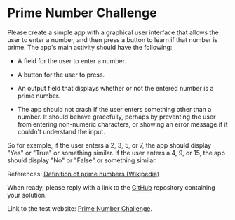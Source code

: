 # Prime Number Challenge

Please create a simple app with a graphical user interface that allows
the user to enter a number, and then press a button to learn if that
number is prime. The app's main activity should have the following:

-   A field for the user to enter a number.

-   A button for the user to press.

-   An output field that displays whether or not the entered number is a
    prime number.

-   The app should not crash if the user enters something other than a
    number. It should behave gracefully, perhaps by preventing the user
    from entering non-numeric characters, or showing an error message if
    it couldn't understand the input.

So for example, if the user enters a 2, 3, 5, or 7, the app should
display "Yes" or "True" or something similar. If the user enters a 4, 9,
or 15, the app should display "No" or "False" or something similar.

References: [Definition of prime numbers
(Wikipedia)](https://en.wikipedia.org/wiki/Prime_number)

When ready, please reply with a link to the
[GitHub](https://github.com/Thundelly/prime_number_challenge) repository containing your solution.

Link to the test website: 
[Prime Number Challenge](https://focused-pike-dee0d5.netlify.app).